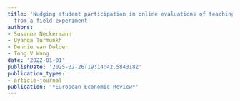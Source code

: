```yaml
---
title: 'Nudging student participation in online evaluations of teaching: Evidence
  from a field experiment'
authors:
- Susanne Neckermann
- Uyanga Turmunkh
- Dennie van Dolder
- Tong V Wang
date: '2022-01-01'
publishDate: '2025-02-26T19:14:42.584318Z'
publication_types:
- article-journal
publication: '*European Economic Review*'
---
```

